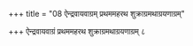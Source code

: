+++
title = "08 ऐन्द्रवायवाग्रम् प्रथममहरथ शुक्राग्रमथाग्रयणाग्रम्"

+++
ऐन्द्रवायवाग्रं प्रथममहरथ शुक्राग्रमथाग्रयणाग्रम् ८